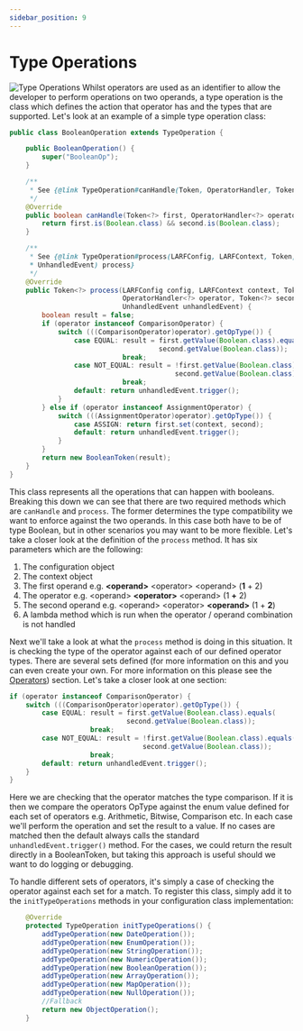 ```yaml
---
sidebar_position: 9
---
```

# Type Operations
![Type Operations](/img/operations.jpg)
Whilst operators are used as an identifier to allow the developer to perform operations on two operands, a 
type operation is the class which defines the action that operator has and the types that are supported. Let's 
look at an example of a simple type operation class:
```java
public class BooleanOperation extends TypeOperation {

    public BooleanOperation() {
        super("BooleanOp");
    }

    /**
     * See {@link TypeOperation#canHandle(Token, OperatorHandler, Token) canHandle}
     */
    @Override
    public boolean canHandle(Token<?> first, OperatorHandler<?> operator, Token<?> second) {
        return first.is(Boolean.class) && second.is(Boolean.class);
    }

    /**
     * See {@link TypeOperation#process(LARFConfig, LARFContext, Token, OperatorHandler, Token, 
     * UnhandledEvent) process}
     */
    @Override
    public Token<?> process(LARFConfig config, LARFContext context, Token<?> first, 
                            OperatorHandler<?> operator, Token<?> second, 
                            UnhandledEvent unhandledEvent) {
        boolean result = false;
        if (operator instanceof ComparisonOperator) {
            switch (((ComparisonOperator)operator).getOpType()) {
                case EQUAL: result = first.getValue(Boolean.class).equals(
                                     second.getValue(Boolean.class)); 
                            break;
                case NOT_EQUAL: result = !first.getValue(Boolean.class).equals(
                                         second.getValue(Boolean.class)); 
                            break;
                default: return unhandledEvent.trigger();
            }
        } else if (operator instanceof AssignmentOperator) {
            switch (((AssignmentOperator)operator).getOpType()) {
                case ASSIGN: return first.set(context, second);
                default: return unhandledEvent.trigger();
            }
        }
        return new BooleanToken(result);
    }
}
```
This class represents all the operations that can happen with booleans. Breaking this down we can see that there 
are two required methods which are ``canHandle`` and ``process``. The former determines the type compatibility
we want to enforce against the two operands. In this case both have to be of type Boolean, but in other scenarios you 
may want to be more flexible. Let's take a closer look at the definition of the ``process`` method. It has six
parameters which are the following:
1. The configuration object
2. The context object
3. The first operand e.g. **&lt;operand&gt;** &lt;operator&gt; &lt;operand&gt; (**1** + 2)
4. The operator e.g. &lt;operand&gt; **&lt;operator&gt;** &lt;operand&gt; (1 **+** 2)
5. The second operand e.g. &lt;operand&gt; &lt;operator&gt; **&lt;operand&gt;** (1 + **2**)
6. A lambda method which is run when the operator / operand combination is not handled

Next we'll take a look at what the ``process`` method is doing in this situation. It is checking the type of the
operator against each of our defined operator types. There are several sets defined (for more information on this
and you can even create your own. For more information on this please see the [Operators](./operators.md)) section.
Let's take a closer look at one section:
```java
if (operator instanceof ComparisonOperator) {
    switch (((ComparisonOperator)operator).getOpType()) {
        case EQUAL: result = first.getValue(Boolean.class).equals(
                             second.getValue(Boolean.class)); 
                    break;
        case NOT_EQUAL: result = !first.getValue(Boolean.class).equals(
                                 second.getValue(Boolean.class)); 
                    break;
        default: return unhandledEvent.trigger();
    }
}
```
Here we are checking that the operator matches the type comparison. If it is then we compare the operators OpType 
against the enum value defined for each set of operators e.g. Arithmetic, Bitwise, Comparison etc. In each case
we'll perform the operation and set the result to a value. If no cases are matched then the default always calls
the standard ``unhandledEvent.trigger()`` method. For the cases, we could return the result directly in a BooleanToken,
but taking this approach is useful should we want to do logging or debugging.

To handle different sets of operators, it's simply a case of checking the operator against each set for a match. To
register this class, simply add it to the ``initTypeOperations`` methods in your configuration class implementation:
```java
    @Override
    protected TypeOperation initTypeOperations() {
        addTypeOperation(new DateOperation());
        addTypeOperation(new EnumOperation());
        addTypeOperation(new StringOperation());
        addTypeOperation(new NumericOperation());
        addTypeOperation(new BooleanOperation());
        addTypeOperation(new ArrayOperation());
        addTypeOperation(new MapOperation());
        addTypeOperation(new NullOperation());
        //Fallback
        return new ObjectOperation();
    }
```